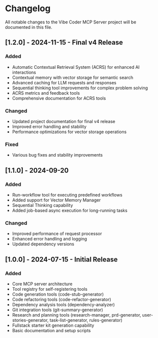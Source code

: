 # Changelog

All notable changes to the Vibe Coder MCP Server project will be documented in this file.

## [1.2.0] - 2024-11-15 - Final v4 Release

### Added
- Automatic Contextual Retrieval System (ACRS) for enhanced AI interactions
- Contextual memory with vector storage for semantic search
- Advanced caching for LLM requests and responses
- Sequential thinking tool improvements for complex problem solving
- ACRS metrics and feedback tools
- Comprehensive documentation for ACRS tools

### Changed
- Updated project documentation for final v4 release
- Improved error handling and stability
- Performance optimizations for vector storage operations

### Fixed
- Various bug fixes and stability improvements

## [1.1.0] - 2024-09-20

### Added
- Run-workflow tool for executing predefined workflows
- Added support for Vector Memory Manager
- Sequential Thinking capability
- Added job-based async execution for long-running tasks

### Changed
- Improved performance of request processor
- Enhanced error handling and logging
- Updated dependency versions

## [1.0.0] - 2024-07-15 - Initial Release

### Added
- Core MCP server architecture
- Tool registry for self-registering tools
- Code generation tools (code-stub-generator)
- Code refactoring tools (code-refactor-generator)
- Dependency analysis tools (dependency-analyzer)
- Git integration tools (git-summary-generator)
- Research and planning tools (research-manager, prd-generator, user-stories-generator, task-list-generator, rules-generator)
- Fullstack starter kit generation capability
- Basic documentation and setup scripts